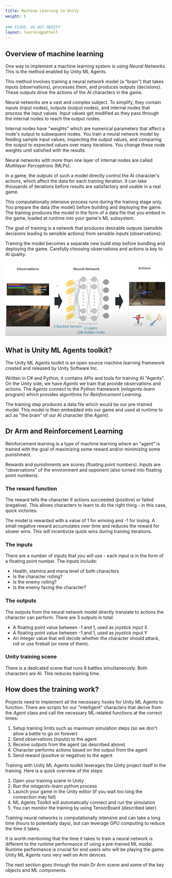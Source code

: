 ```yaml
---
title: Machine Learning in Unity
weight: 5

### FIXED, DO NOT MODIFY
layout: learningpathall
---
```


## Overview of machine learning

One way to implement a machine learning system is using _Neural Networks_. This is the method enabled by Unity ML Agents.

This method involves training a neural network model (a "brain") that takes inputs (observations), processes them, and produces outputs (decisions). These outputs drive the actions of the AI characters in the game.

Neural networks are a vast and complex subject. To simplify, they contain inputs (input nodes), outputs (output nodes), and internal nodes that process the input values. Input values get modified as they pass through the internal nodes to reach the output nodes.

Internal nodes have "weights" which are numerical parameters that affect a node's output to subsequent nodes. You train a neural network model by feeding sample input values, inspecting the output values, and comparing the output to expected values over many iterations. You change these node weights until satisfied with the results.

Neural networks with more than one layer of internal nodes are called _Multilayer Perceptrons_ (MLPs).

In a game, the outputs of such a model directly control the AI character's actions, which affect the data for each training iteration. It can take thousands of iterations before results are satisfactory and usable in a real game.

This computationally intensive process runs during the training stage only. You prepare the data (the model) before building and deploying the game. The training produces the model in the form of a data file that you embed in the game, loaded at runtime into your game's ML subsystem.

The goal of training is a network that produces desirable outputs (sensible decisions leading to sensible actions) from sensible inputs (observations).

Training the model becomes a separate new build step before bundling and deploying the game. Carefully choosing observations and actions is key to AI quality.

![Neural network](images/mlp-network.png "Figure 1. Neural network diagram")

## What is Unity ML Agents toolkit?

The Unity ML Agents toolkit is an open source machine learning framework created and released by Unity Software Inc.

Written in C# and Python, it contains APIs and tools for training AI "Agents". On the Unity side, we have _Agents_ we train that provide observations and actions. The _Agents_ connect to the Python framework (_mlagents-learn_ program) which provides algorithms for _Reinforcement Learning_.

The training step produces a data file which would be our pre-trained model. This model is then embedded into our game and used at runtime to act as "the brain" of our AI character (the _Agent_).

## Dr Arm and Reinforcement Learning

Reinforcement learning is a type of machine learning where an "agent" is trained with the goal of maximizing some reward and/or minimizing some punishment.

Rewards and punishments are scores (floating point numbers). Inputs are "observations" of the environment and opponent (also turned into floating point numbers).

### The reward function

The reward tells the character if actions succeeded (positive) or failed (negative). This allows characters to learn to do the right thing - in this case, quick victories.

The model is rewarded with a value of 1 for winning and -1 for losing. A small negative reward accumulates over time and reduces the reward for slower wins. This will incentivize quick wins during training iterations.

### The inputs

There are a number of inputs that you will use - each input is in the form of a floating point number. The inputs include:

* Health, stamina and mana level of both characters
* Is the character rolling?
* Is the enemy rolling?
* Is the enemy facing the character?

### The outputs

The outputs from the neural network model directly translate to actions the character can perform. There are 3 outputs in total:

* A floating point value between -1 and 1, used as joystick input X
* A floating point value between -1 and 1, used as joystick input Y
* An integer value that will decide whether the character should attack, roll or use fireball (or none of them).

### Unity training scene

There is a dedicated scene that runs 6 battles simultaneously. Both characters are AI. This reduces training time.

## How does the training work?

Projects need to implement all the necessary hooks for Unity ML Agents to function. There are scripts for our "intelligent" characters that derive from the _Agent_ class and call the necessary ML-related functions at the correct times:

1. Setup training limits such as maximum simulation steps (so we don't allow a battle to go on forever)
1. Send observations (inputs) to the agent
1. Receive outputs from the agent (as described above)
1. Character performs actions based on the output from the agent
1. Send reward (positive or negative) to the agent

Training with Unity ML Agents toolkit leverages the Unity project itself in the training. Here is a quick overview of the steps:

1. Open your training scene in Unity
1. Run the _mlagents-learn_ python process
1. Launch your game in the Unity editor (if you wait too long the connection may fail)
1. ML Agents Toolkit will automatically connect and run the simulation
1. You can monitor the training by using TensorBoard (described later)

Training neural networks is computationally intensive and can take a long time (hours to potentially days), but can leverage GPU computing to reduce the time it takes.

It is worth mentioning that the time it takes to train a neural network is different to the runtime performance of using a pre-trained ML model. Runtime performance is crucial for end users who will be playing the game. Unity ML Agents runs very well on Arm devices.

The next section goes through the main Dr Arm scene and some of the key objects and ML components.

